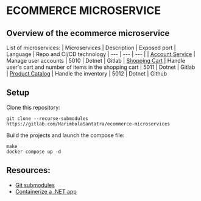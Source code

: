 # ECOMMERCE MICROSERVICE

## Overview of the ecommerce microservice
List of microservices:
| Microservices | Description | Exposed port | Language | Repo and CI/CD technology
| --- | --- | --- |
| [Account Service](https://gitlab.com/HarimbolaSantatra/ecommerce-account) | Manage user accounts | 5010 | Dotnet | Gitlab
| [Shopping Cart](https://gitlab.com/HarimbolaSantatra/ecommerce-shopping-cart) | Handle user's cart and number of items in the shopping cart | 5011 | Dotnet  | Gitlab
| [Product Catalog](https://github.com/HarimbolaSantatra/ecommerce-product-catalogue) | Handle the inventory | 5012 | Dotnet  | Github


## Setup
Clone this repository:

    git clone --recurse-submodules https://gitlab.com/HarimbolaSantatra/ecommerce-microservices

Build the projects and launch the compose file:

    make
    docker compose up -d


## Resources:
- [Git submodules](https://git-scm.com/book/en/v2/Git-Tools-Submodules)
- [Containerize a .NET app](https://learn.microsoft.com/en-us/dotnet/core/docker/build-container?tabs=linux&pivots=dotnet-8-0)
